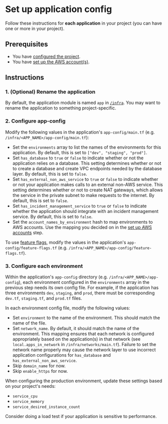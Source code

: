 # Set up application config

Follow these instructions for **each application** in your project (you can have one or more in your project).

## Prerequisites

* You have [configured the project](/infra/project-config/main.tf).
* You have [set up the AWS account(s)](./set-up-aws-accounts.md).

## Instructions

### 1. (Optional) Rename the application

By default, the application module is named `app` in [`/infra`](/infra/). You may want to rename the application to something project-specific.

### 2. Configure app-config

Modify the following values in the application's `app-config/main.tf` (e.g. `/infra/<APP_NAME>/app-config/main.tf`):

* Set the `environments` array to list the names of the environments for this application. By default, this is set to `["dev", "staging", "prod"]`.
* Set `has_database` to `true` or `false` to indicate whether or not the application relies on a database. This setting determines whether or not to create a database and create VPC endpoints needed by the database layer. By default, this is set to `false`.
* Set `has_external_non_aws_service` to `true` or `false` to indicate whether or not your application makes calls to an external non-AWS service. This setting determines whether or not to create NAT gateways, which allows the service in the private subnet to make requests to the internet. By default, this is set to `false`.
* Set `has_incident_management_service` to `true` or `false` to indicate whether the application should integrate with an incident management service. By default, this is set to `false`.
* Set the `account_names_by_environment` hash to map environments to AWS accounts. Use the mapping you decided on in the [set up AWS accounts](./set-up-aws-accounts.md) step.

To use [feature flags](/docs/feature-flags.md), modify the values in the application's `app-config/feature-flags.tf` (e.g. `/infra/<APP_NAME>/app-config/feature-flags.tf`).

### 3. Configure each environment

Within the application's `app-config` directory (e.g. `/infra/<APP_NAME>/app-config`), each environment configured in the `environments` array in the previous step needs its own config file. For example, if the application has three environments `dev`, `staging`, and `prod`, there must be corresponding `dev.tf`, `staging.tf`, and `prod.tf` files.

In each environment config file, modify the following values:

* Set `environment` to the name of the environment. This should match the name of the file.
* Set `network_name`. By default, it should match the name of the environment. This mapping ensures that each network is configured appropriately based on the application(s) in that network (see `local.apps_in_network` in `/infra/networks/main.tf`). Failure to set the network name properly may cause the network layer to use incorrect application configurations for `has_database` and `has_external_non_aws_service`.
* Skip `domain_name` for now.
* Skip `enable_https` for now.

When configuring the production environment, update these settings based on your project's needs:

* `service_cpu`
* `service_memory`
* `service_desired_instance_count`

Consider doing a load test if your application is sensitive to performance.
